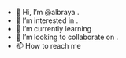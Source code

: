 - 👋 Hi, I’m @albraya .
- 👀 I’m interested in .
- 🌱 I’m currently learning 
- 💞️ I’m looking to collaborate on .
- 📫 How to reach me 

<!---
albraya/albraya is a ✨ special ✨ repository because its `README.md` (this file) appears on your GitHub profile.
You can click the Preview link to take a look at your changes.
--->
